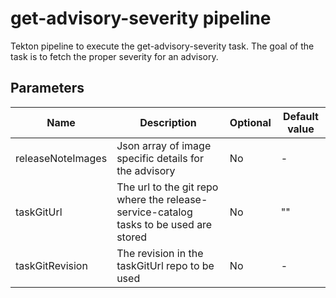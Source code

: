 # get-advisory-severity pipeline

Tekton pipeline to execute the get-advisory-severity task. The goal of the task is to fetch the proper severity
for an advisory.

## Parameters

| Name              | Description                                                                           | Optional | Default value                                             |
|-------------------|---------------------------------------------------------------------------------------|----------|-----------------------------------------------------------|
| releaseNoteImages | Json array of image specific details for the advisory                                 | No       | -                                                         |
| taskGitUrl        | The url to the git repo where the release-service-catalog tasks to be used are stored | No        | "" |
| taskGitRevision   | The revision in the taskGitUrl repo to be used                                        | No       | -                                                         |
